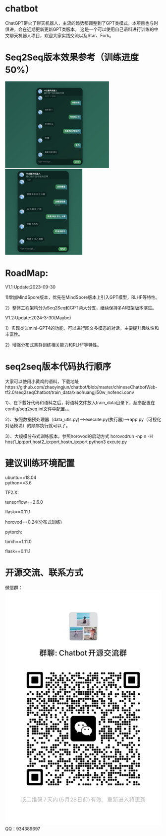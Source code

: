 # chatbot
ChatGPT带火了聊天机器人，主流的趋势都调整到了GPT类模式，本项目也与时俱进，会在近期更新更新GPT类版本。
这是一个可以使用自己语料进行训练的中文聊天机器人项目，欢迎大家实践交流以及Star、Fork。
# Seq2Seq版本效果参考（训练进度50%）
![img_1.png](img_1.png) ![img_2.png](img_2.png)
# RoadMap:
V1.1:Update:2023-09-30

1)增加MindSpore版本，优先在MindSpore版本上引入GPT模型，RLHF等特性。

2）整体工程架构分为Seq2Seq和GPT两大分支，继续保持多AI框架版本演进。


V1.2:Update:2024-3-30(Maybe)

1）实现类似mini-GPT4的功能，可以进行图文多模态的对话，主要提升趣味性和丰富性。

2）增强分布式集群训练相关能力和RLHF等特性。

# seq2seq版本代码执行顺序
大家可以使用小黄鸡的语料，下载地址https://github.com/zhaoyingjun/chatbot/blob/master/chineseChatbotWeb-tf2.0/seq2seqChatbot/train_data/xiaohuangji50w_nofenci.conv

1）、在下载好代码和语料之后，将语料文件放入train_data目录下，超参配置在config/seq2seq.ini文件中配置。。

2）、按照数据预处理器（data_utls.py)-->execute.py(执行器)-->app.py（可视化对话模块）的顺序执行就可以了。

3）、大规模分布式训练版本，参照horovod的启动方式 horovodrun -np n -H host1_ip:port,host2_ip:port,hostn_ip:port python3 excute.py
# 建议训练环境配置
ubuntu==18.04  
python==3.6  

TF2.X:

tensorflow==2.6.0

flask==0.11.1

horovod==0.24(分布式训练)

pytorch:

torch==1.11.0

flask==0.11.1

# 开源交流、联系方式
微信群：
![img.png](img.png)
QQ：934389697